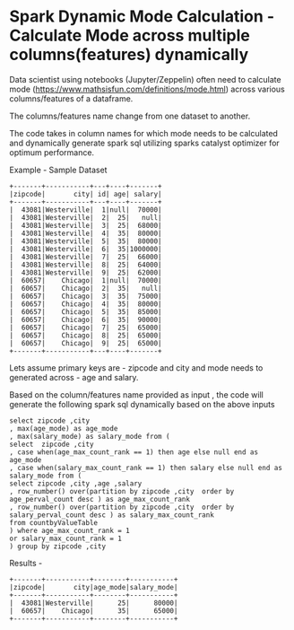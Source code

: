 # Spark Dynamic Mode Calculation - Calculate Mode across multiple columns(features) dynamically

Data scientist using notebooks (Jupyter/Zeppelin) often need to calculate mode (https://www.mathsisfun.com/definitions/mode.html) across various columns/features of a dataframe.  

The columns/features name change from one dataset to another.

The code takes in column names for which mode needs to be calculated and dynamically generate spark sql utilizing sparks catalyst optimizer for optimum performance.

Example -
Sample Dataset
```
+-------+-----------+---+----+-------+
|zipcode|       city| id| age| salary|
+-------+-----------+---+----+-------+
|  43081|Westerville|  1|null|  70000|
|  43081|Westerville|  2|  25|   null|
|  43081|Westerville|  3|  25|  68000|
|  43081|Westerville|  4|  35|  80000|
|  43081|Westerville|  5|  35|  80000|
|  43081|Westerville|  6|  35|1000000|
|  43081|Westerville|  7|  25|  66000|
|  43081|Westerville|  8|  25|  64000|
|  43081|Westerville|  9|  25|  62000|
|  60657|    Chicago|  1|null|  70000|
|  60657|    Chicago|  2|  35|   null|
|  60657|    Chicago|  3|  35|  75000|
|  60657|    Chicago|  4|  35|  80000|
|  60657|    Chicago|  5|  35|  85000|
|  60657|    Chicago|  6|  35|  90000|
|  60657|    Chicago|  7|  25|  65000|
|  60657|    Chicago|  8|  25|  65000|
|  60657|    Chicago|  9|  25|  65000|
+-------+-----------+---+----+-------+
```

Lets assume primary keys are - zipcode and city and mode needs to generated across - age and salary.

Based on the column/features name provided as input , the code will generate the following spark sql dynamically based on the above inputs
```
select zipcode ,city
, max(age_mode) as age_mode
, max(salary_mode) as salary_mode from (
select  zipcode ,city
, case when(age_max_count_rank == 1) then age else null end as age_mode
, case when(salary_max_count_rank == 1) then salary else null end as salary_mode from (
select zipcode ,city ,age ,salary
, row_number() over(partition by zipcode ,city  order by age_perval_count desc ) as age_max_count_rank
, row_number() over(partition by zipcode ,city  order by salary_perval_count desc ) as salary_max_count_rank
from countbyValueTable
) where age_max_count_rank = 1
or salary_max_count_rank = 1
) group by zipcode ,city
```

Results -
```
+-------+-----------+--------+-----------+
|zipcode|       city|age_mode|salary_mode|
+-------+-----------+--------+-----------+
|  43081|Westerville|      25|      80000|
|  60657|    Chicago|      35|      65000|
+-------+-----------+--------+-----------+
```
